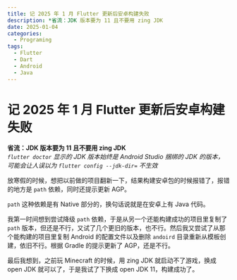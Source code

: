 ```yaml
---
title: 记 2025 年 1 月 Flutter 更新后安卓构建失败
description: *省流：JDK 版本要为 11 且不要用 zing JDK
date: 2025-01-04
categories:
  - Programing
tags:
  - Flutter
  - Dart
  - Android
  - Java
---
```


# 记 2025 年 1 月 Flutter 更新后安卓构建失败

**省流：JDK 版本要为 11 且不要用 zing JDK**  
_`flutter doctor` 显示的 JDK 版本始终是 Android Studio 捆绑的 JDK 的版本，可能会让人误以为 `flutter config --jdk-dir=` 不生效_

放寒假的时候，想把以前做的项目翻新一下，结果构建安卓包的时候报错了，报错的地方是 `path` 依赖，同时还提示更新 AGP。

`path` 这种依赖是有 Native 部分的，换句话说就是在安卓上有 Java 代码。

我第一时间想到尝试降级 `path` 依赖，于是从另一个还能构建成功的项目里复制了 `path` 版本，但还是不行，又试了几个更旧的版本，也不行。然后我又尝试了从那个能构建的项目里复制 Android 的配置文件以及删除 `andoird` 目录重新从模板创建，依旧不行。根据 Gradle 的提示更新了 AGP，还是不行。

最后我想到，之前玩 Minecraft 的时候，用 zing JDK 就启动不了游戏，换成 open JDK 就可以了，于是我试了下换成 open JDK 11，构建成功了。
